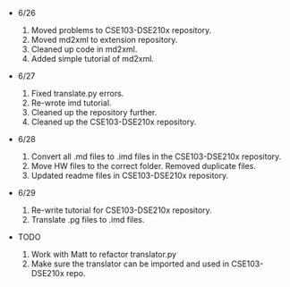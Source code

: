 * 6/26
  1. Moved problems to CSE103-DSE210x repository.
  2. Moved md2xml to extension repository.
  3. Cleaned up code in md2xml.
  4. Added simple tutorial of md2xml.

* 6/27
  1. Fixed translate.py errors.
  2. Re-wrote imd tutorial.
  3. Cleaned up the repository further.
  4. Cleaned up the CSE103-DSE210x repository.

* 6/28
  1. Convert all .md files to .imd files in the CSE103-DSE210x repository.
  2. Move HW files to the correct folder. Removed duplicate files.
  3. Updated readme files in CSE103-DSE210x repository.

* 6/29
  1. Re-write tutorial for CSE103-DSE210x repository.
  2. Translate .pg files to .imd files.

* TODO
  1. Work with Matt to refactor translator.py
  2. Make sure the translator can be imported and used in CSE103-DSE210x repo.
